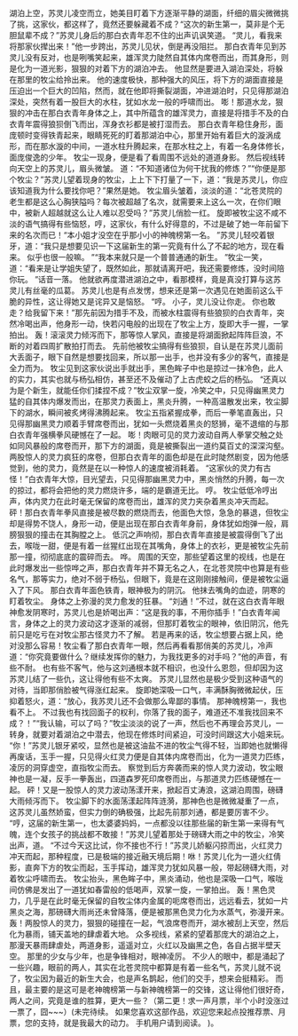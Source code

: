 湖泊上空，苏灵儿凌空而立，她美目盯着下方逐渐平静的湖面，纤细的眉尖微微挑了挑，这家伙，都这样了，竟然还要躲藏着不成？“这次的新生第一，莫非是个无胆鼠辈不成？”苏灵儿身后的那白衣青年忍不住的出声讥讽笑道。
“灵儿，看我来将那家伙撵出来！”他一步跨出，苏灵儿见状，倒是再没阻拦。
那白衣青年见到苏灵儿没有反对，也是咧嘴笑起来，雄浑灵力陡然自其体内席卷而出，而其身形，则是化为一道光影，狠狠的对着下方的湖泊冲去。
他显然是要进入湖泊深处，将躲在那里的牧尘给拎出来。
他的速度极快，那种强大的风压，将下方的湖面直接是压迫出一个巨大的凹陷，然而，就在他即将撕裂湖面，冲进湖泊时，只见得那湖泊深处，突然有着一股巨大的水柱，犹如水龙一般的呼啸而出。
嘭！那道水龙，狠狠的冲击在那白衣青年身体之上，其中所蕴含的雄浑灵力，直接是将措手不及的白衣青年震得狼狈倒飞而出，浑身衣衫都是被打湿而去。
那白衣青年稳住身形，面庞顿时变得铁青起来，眼睛死死的盯着那湖泊中心，那里开始有着巨大的漩涡成形，而在那水漩的中间，一道水柱升腾起来，在那水柱之上，有着一名身体修长，面庞俊逸的少年。
牧尘一现身，便是看了看周围不远处的道道身影。
然后视线转向天空上的苏灵儿，眉头微皱。
道：“不知道诸位为何干扰我的修炼？”“你便是那个牧尘？”苏灵儿望着现身的牧尘，上上下下打量了一下，道：“我是苏灵儿，你应该知道我为什么要找你吧？”果然是她。
牧尘眉头皱着，淡淡的道：“北苍灵院的老生都是这么心胸狭隘吗？每次被超越了名次，就需要来上这么一次，在你们眼中，被新人超越就这么让人难以忍受吗？”苏灵儿俏脸一红。
旋即被牧尘这不咸不淡的语气搞得有些恼怒，哼，这家伙，有什么好得意的，不过是破了她一年前留下来的名次而已！“本小姐才没空在乎那小小的神魄榜第一名。
”苏灵儿轻咬着银牙，道：“我只是想要见识一下这届新生的第一究竟有什么了不起的地方，现在看来。
似乎也很一般嘛。
”“我本来就只是一个普普通通的新生。
”牧尘一笑，道：“看来是让学姐失望了，既然如此，那就请离开吧，我还需要修炼，没时间陪你玩。
”话音一落。
他就欲再度潜进湖泊之中，看那模样，竟是真没打算与这苏灵儿有丝毫的瓜葛。
苏灵儿也是有点发愣，想来还是第一次遇见在她面前这么干脆的异性，这让得她又是诧异又是恼怒。
“哼。
小子，灵儿没让你走。
你也敢走？给我留下来！”那先前因为措手不及，而被水柱震得有些狼狈的白衣青年，突然冷喝出声，他身形一动，快若闪电般的出现在了牧尘上方，旋即大手一握，一掌拍出。
轰！滚滚灵力倾泻而下，那等惊人掌风，直接是将湖面掀起阵阵巨浪，不断的对着四周扩散拍打而去。
先前他被牧尘搞得有些狼狈，自认是在苏灵儿面前大丢面子，眼下自然是想要找回来，所以那一出手，也并没有多少的客气，直接是全力而为。
牧尘见到这家伙说出手就出手，黑色眸子中也是掠过一抹冷色，此人的实力，其实也就与杨弘相仿，甚至还不及催动了上古虎蛟之后的杨弘。
“还真以为是个新生，就能任你们揉捏不成？”牧尘双掌一旋，冷笑之中，只见得幽黑灵力猛的自其体内爆发而出，在那灵力表面上，黑炎升腾，一种高温散发出来，牧尘脚下的湖水，瞬间被炙烤得沸腾起来。
牧尘五指紧握成拳，而后一拳笔直轰出，只见得那幽黑灵力顺着手臂席卷而出，犹如一头燃烧着黑炎的怒狮，毫不退缩的与那白衣青年强横拳风硬憾在了一起。
嘭！肉眼可见的灵力波动自两人拳掌交触之处如同风暴般的席卷而开，那下方的湖面，竟是被撕裂出一道约莫百丈的深深沟壑。
两股惊人的灵力疯狂的席卷，但那白衣青年的面色却是在此时陡然剧变，因为他感觉到，他的灵力，竟然是在以一种惊人的速度被消耗着。
“这家伙的灵力有古怪！”白衣青年大惊，目光望去，只见得那幽黑灵力中，黑炎悄然的升腾，每一次的掠过，都将会把他的灵力燃烧许多，端的是霸道无比。
哼。
牧尘低低冷哼出声，体内灵力在此时毫无保留的席卷而出，雄浑的灵力夹杂着黑炎冲天而起。
砰！那白衣青年拳风直接是被尽数的燃烧而去，他面色大惊，急急的暴退，但牧尘却是得势不饶人，身形一动，便是出现在那白衣青年身前，身体犹如炮弹一般，肩膀狠狠的撞击在其胸膛之上。
低沉之声响彻，那白衣青年直接是被震得倒飞了出去，喉咙一甜，便是有着一丝猩红出现在其嘴角，身体上的衣衫，更是被牧尘先前那一撞，彻彻底底的震碎而去。
哗。
周围的天空，那些望着这里的视线，也是在此时爆发出一些惊哗之声，那白衣青年并不算无名之人，在北苍灵院中也算是有些名气，那等实力，绝对不弱于杨弘，但眼下，竟是在这刚刚接触间，便是被牧尘逼入了下风。
那白衣青年面色铁青，眼神极为的阴沉。
他抹去嘴角的血迹，阴寒的盯着牧尘。
身体之上弥漫的灵力愈发的狂暴。
“刘通！”不过，就在这白衣青年眼神愈发阴寒时，苏灵儿也是娇喝出声：“这是我的事，不用你插手！”白衣青年闻言，身体之上的灵力波动这才逐渐的减弱，但那盯着牧尘的眼神，依旧阴沉，他先前只是吃亏在对牧尘那古怪灵力不了解。
若是再来的话，牧尘想要占据上风，绝对没那么容易！牧尘看了那白衣青年一眼，然后再看看那俏美的苏灵儿，冷声道：“你究竟要做什么？继续发挥你的魅力，为我找更多的对手吗？”他的声音，有些不耐。
也有些不客气，他与这刘通根本就不相识，也没什么恩怨，但却因为这苏灵儿结了一些仇，这让得他有些不太爽。
苏灵儿显然也是极少受到这种语气的对待，当即那俏脸被气得涨红起来。
旋即她深吸一口气，丰满酥胸微微起伏，压抑着怒火，道：“放心，我苏灵儿还不会做那么卑鄙的事情。
那神魄榜第一，我也看不上。
不过我也有找回面子的权利，你落了我的面子，难道还不准我找回来不成？！”“我认输，可以了吗？”牧尘淡淡的说了一声，然后也不再理会苏灵儿，一转身，就要对着湖泊之中潜去，他现在修炼时间紧迫，可没时间跟这大小姐来玩。
“你！”苏灵儿银牙紧咬，显然也是被这油盐不进的牧尘气得不轻，当即她也就懒得再废话，玉手一握，只见得火红灵力便是自其体内席卷而出，化为一道灵力匹练，凌厉的洞穿虚空，直指牧尘而去。
察觉到后方奔袭而来的惊人灵力波动，牧尘眼神也是一凝，反手一拳轰出，四道森罗死印席卷而出，与那道灵力匹练硬憾在一起。
砰！又是一股惊人的灵力波动荡漾开来，掀起百丈涛浪，这湖泊周围，磅礴大雨倾泻而下。
牧尘脚下的水面荡漾起阵阵涟漪，那神色也是微微凝重了一点，这苏灵儿虽然娇蛮，但实力倒的确极强，比起先前那刘通，都是要厉害不少。
“哼，这届的新生第一，也太婆婆妈妈，一点都没以往那些届的新生第一来得有气魄，连个女孩子的挑战都不敢接！”苏灵儿望着那处于磅礴大雨之中的牧尘，冷笑出声，道。
“不过今天这比试，你不接也不行！”苏灵儿娇躯闪掠而出，火红灵力冲天而起，那种程度，已是极端的接近融天境后期！咻！苏灵儿化为一道火红倩影，直奔下方的牧尘而起，玉手挥动，雄浑灵力犹如风暴一般，带起磅礴大雨，对着牧尘呼啸而去。
牧尘抬头，黑色眸子中，黑炎涌动，他也是深吸一口气，喉咙间仿佛是发出了一道犹如春雷般的低喝声，双掌一旋，一掌拍出。
轰！黑色灵力，几乎是在此时毫无保留的自牧尘体内金属的呃席卷而出，远远看去，犹如一片黑炎之海，那磅礴大雨尚还未曾降落，便是被那黑色灵力化为水蒸气，弥漫开来。
轰！两股惊人的灵力，狠狠的碰撞在一起，气浪席卷而开，湖水被刮上天空，然后化为暴雨，铺天盖地的肆虐着大地。
众多视线，紧紧的望着那庞大的湖泊之上，那漫天暴雨肆虐处，两道身影，遥遥对立，火红以及幽黑之色，各自占据半壁天空。
那里的少女与少年，也是争锋相对，眼神凌厉。
不少人的眼中，都是涌起了一些兴趣，眼前的两人，其实在北苍灵院中都算是有着一些名气，苏灵儿就不说了，牧尘因为最近的新生大会，也是声名鹊起，他们的交手，想来会挺精彩。
而且，最主要的是这可是老神魄榜第一与新神魄榜第一的交锋，这让得他们很好奇，两人之间，究竟是谁的胜算，更大一些？（第二更！求一声月票，半个小时没涨过一票了，囧~~~）(未完待续。
如果您喜欢这部作品，欢迎您来起点投推荐票、月票，您的支持，就是我最大的动力。
手机用户请到阅读。
)。

